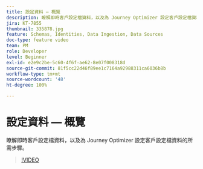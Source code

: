 ```yaml
---
title: 設定資料 — 概覽
description: 瞭解即時客戶設定檔資料，以及為 Journey Optimizer 設定客戶設定檔資料的所需步驟。
jira: KT-7855
thumbnail: 335878.jpg
feature: Schemas, Identities, Data Ingestion, Data Sources
doc-type: feature video
team: PM
role: Developer
level: Beginner
exl-id: e2e9c2be-5c60-4f6f-ae62-8e07f008318d
source-git-commit: 81f5cc22d46f89ee1c7164a92988311ca6036b8b
workflow-type: tm+mt
source-wordcount: '48'
ht-degree: 100%

---
```


# 設定資料 — 概覽

瞭解即時客戶設定檔資料，以及為 Journey Optimizer 設定客戶設定檔資料的所需步驟。

>[!VIDEO](https://video.tv.adobe.com/v/335878?quality=12&learn=on)
